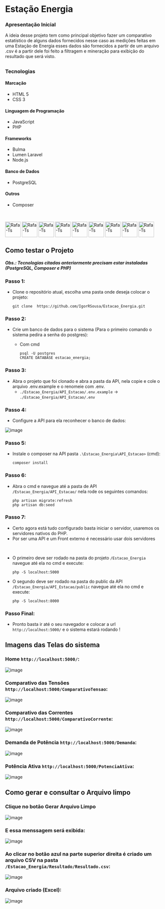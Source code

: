 # Estação Energia

### Apresentação Inicial

A ideia desse projeto tem como principal objetivo fazer um comparativo estatístico de alguns dados fornecidos nesse caso as medições feitas
em uma Estação de Energia esses dados são fornecidos a partir de um arquivo .csv é a partir dele foi feito a filtragem e mineração para 
exibição do resultado que será visto.

##

### Tecnologias

#### Marcação
- HTML 5 
- CSS 3 

#### Linguagem de Programação
- JavaScript
- PHP

#### Frameworks
- Bulma
- Lumen Laravel
- Node.js

#### Banco de Dados
- PostgreSQL

#### Outros
- Composer

##

<div style="display: inline_block"><br>
  <img align="center" alt="Rafa-Ts" height="50" width="50" src="https://cdn.jsdelivr.net/gh/devicons/devicon/icons/html5/html5-original.svg" />
  <img align="center" alt="Rafa-Ts" height="50" width="50" src="https://cdn.jsdelivr.net/gh/devicons/devicon/icons/css3/css3-original.svg" />
  <img align="center" alt="Rafa-Ts" height="50" width="50" src="https://cdn.jsdelivr.net/gh/devicons/devicon/icons/javascript/javascript-original.svg" />
  <img align="center" alt="Rafa-Ts" height="50" width="50" src="https://cdn.jsdelivr.net/gh/devicons/devicon/icons/php/php-original.svg" />
  <img align="center" alt="Rafa-Ts" height="50" width="50" src="https://cdn.jsdelivr.net/gh/devicons/devicon/icons/bulma/bulma-plain.svg"/>
  <img align="center" alt="Rafa-Ts" height="50" width="50" src="https://cdn.jsdelivr.net/gh/devicons/devicon/icons/laravel/laravel-plain.svg" />
  <img align="center" alt="Rafa-Ts" height="50" width="50" src="https://cdn.jsdelivr.net/gh/devicons/devicon/icons/nodejs/nodejs-original.svg" />
  <img align="center" alt="Rafa-Ts" height="50" width="50" src="https://cdn.jsdelivr.net/gh/devicons/devicon/icons/postgresql/postgresql-original.svg" />
  <img align="center" alt="Rafa-Ts" height="50" width="50" src="https://cdn.jsdelivr.net/gh/devicons/devicon/icons/composer/composer-original.svg" />
</div>

##

## Como testar o Projeto

##### Obs.: Tecnologias citadas anteriormente precisam estar instaladas (PostgreSQL, Composer e PHP)

### Passo 1:

- Clone o repositório atual, escolha uma pasta onde deseja colocar o projeto: 

      git clone  https://github.com/IgorRSousa/Estacao_Energia.git

### Passo 2:

- Crie um banco de dados para o sistema (Para o primeiro comando o sistema pedira a senha do postgres):
  - Com cmd

        psql -U postgres
        CREATE DATABASE estacao_energia;

### Passo 3:

- Abra o projeto que foi clonado e abra a pasta da API, nela copie e cole o arquivo .env.example e o renomeie com .env.
  -  `./Estacao_Energia/API_Estacao/.env.example` -> `./Estacao_Energia/API_Estacao/.env`

### Passo 4: 

- Configure a API para ela reconhecer o banco de dados:  

![image](https://github.com/IgorRSousa/Estacao_Energia/assets/106490786/525de7d2-185f-485c-bb97-d48bc6779ad5)

### Passo 5: 

- Instale o composer na API pasta `.\Estacao_Energia\API_Estacao>` (cmd):

      composer install
      
### Passo 6:

- Abra o cmd e navegue até a pasta de API `/Estacao_Energia/API_Estacao/` nela rode os seguintes comandos: 

      php artisan migrate:refresh
      php artisan db:seed
 
### Passo 7: 

- Certo agora está tudo configurado basta iniciar o servidor, usaremos os servidores nativos do PHP.
- Por ser uma API e um Front externo é necessário usar dois servidores
<br>

- O primeiro deve ser rodado na pasta do projeto `/Estacao_Energia` navegue até ela no cmd e execute:

      php -S localhost:5000

- O segundo deve ser rodado na pasta do public da API `/Estacao_Energia/API_Estacao/public` navegue até ela no cmd e execute:

      php -S localhost:8000
### Passo Final: 

- Pronto basta ir até o seu navegador e colocar a url `http://localhost:5000/` e o sistema estará rodando !

## Imagens das Telas do sistema

### Home `http://localhost:5000/`:
![image](https://github.com/IgorRSousa/Estacao_Energia/assets/106490786/c1ba8803-df28-4778-8dd1-d1476904210f)

### Comparativo das Tensões `http://localhost:5000/ComparativoTensao`:
![image](https://github.com/IgorRSousa/Estacao_Energia/assets/106490786/1b059476-c013-4f73-90a6-c6b979aa4ca8)

### Comparativo das Correntes `http://localhost:5000/ComparativoCorrente`:
![image](https://github.com/IgorRSousa/Estacao_Energia/assets/106490786/9b021b2d-5b3d-4ee0-ac94-db1faab4b4b5)

### Demanda de Potência `http://localhost:5000/Demanda`: 
![image](https://github.com/IgorRSousa/Estacao_Energia/assets/106490786/13e60731-7496-4444-afc1-297a5aa91259)

### Potência Ativa `http://localhost:5000/PotenciaAtiva`:
![image](https://github.com/IgorRSousa/Estacao_Energia/assets/106490786/ee5730d5-7568-4e25-8432-2f9f51dbcf3e)

## Como gerar e consultar o Arquivo limpo

### Clique no botão Gerar Arquivo Limpo
![image](https://github.com/IgorRSousa/Estacao_Energia/assets/106490786/0faeb8fe-797c-48f5-94d3-dfd2adf39e6d)

### E essa menssagem será exibida: 
![image](https://github.com/IgorRSousa/Estacao_Energia/assets/106490786/742b15d4-b43b-4ad7-a65f-c09cbf57b55c)

### Ao clicar no botão azul na parte superior direita é criado um arquivo CSV na pasta `/Estacao_Energia/Resultado/Resultado.csv`:
![image](https://github.com/IgorRSousa/Estacao_Energia/assets/106490786/a20b7168-9571-4baf-be55-1c1a76ebed5a)

### Arquivo criado (Excel):
![image](https://github.com/IgorRSousa/Estacao_Energia/assets/106490786/c8bda1df-103c-4fad-b03d-a1e29b1162ea)







